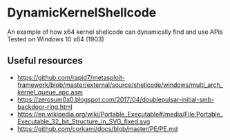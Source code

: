 # DynamicKernelShellcode
An example of how x64 kernel shellcode can dynamically find and use APIs
Tested on Windows 10 x64 (1903)

## Useful resources
 - https://github.com/rapid7/metasploit-framework/blob/master/external/source/shellcode/windows/multi_arch_kernel_queue_apc.asm
 - https://zerosum0x0.blogspot.com/2017/04/doublepulsar-initial-smb-backdoor-ring.html
 - https://en.wikipedia.org/wiki/Portable_Executable#/media/File:Portable_Executable_32_bit_Structure_in_SVG_fixed.svg
 - https://github.com/corkami/docs/blob/master/PE/PE.md
